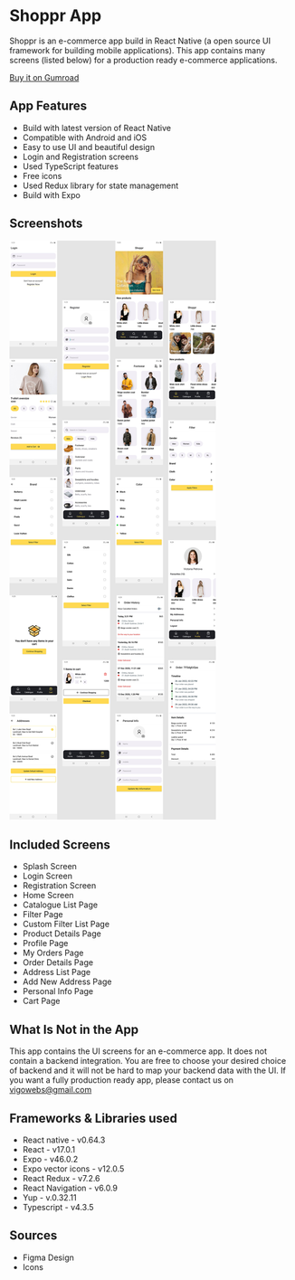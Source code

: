 # Shoppr App

Shoppr is an e-commerce app build in React Native (a open source UI framework for building mobile applications). This app contains many screens (listed below) for a production ready e-commerce applications. 

[Buy it on Gumroad](https://vigowebs.gumroad.com/l/cabvqy)

## App Features

* Build with latest version of React Native
* Compatible with Android and iOS
* Easy to use UI and beautiful design
* Login and Registration screens
* Used TypeScript features
* Free icons
* Used Redux library for state management
* Build with Expo

## Screenshots
![Screenshots](Shoppr-final.png)

## Included Screens

* Splash Screen
* Login Screen
* Registration Screen
* Home Screen
* Catalogue List Page
* Filter Page
* Custom Filter List Page
* Product Details Page
* Profile Page
* My Orders Page
* Order Details Page
* Address List Page
* Add New Address Page
* Personal Info Page
* Cart Page

## What Is Not in the App

This app contains the UI screens for an e-commerce app. It does not contain a backend integration. You are free to choose your desired choice of backend and it will not be hard to map your backend data with the UI. If you want a fully production ready app, please contact us on vigowebs@gmail.com

## Frameworks & Libraries used

* React native - v0.64.3
* React - v17.0.1
* Expo - v46.0.2
* Expo vector icons - v12.0.5
* React Redux - v7.2.6
* React Navigation - v6.0.9
* Yup - v.0.32.11
* Typescript - v4.3.5

## Sources

* Figma Design
* Icons
